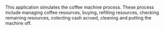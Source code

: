This application simulates the coffee machine process. These process include managing coffee resources, buying, refilling resources, checking remaining resources, colecting cash acrued, cleaning and putting the machine off.
